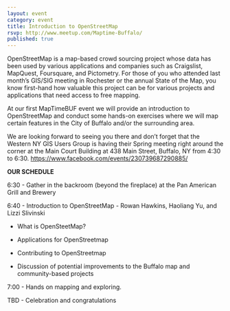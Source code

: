 ```yaml
---
layout: event
category: event
title: Introduction to OpenStreetMap
rsvp: http://www.meetup.com/Maptime-Buffalo/
published: true
---
```


OpenStreetMap is a map-based crowd sourcing project whose data has been used by various applications and companies such as Craigslist, MapQuest, Foursquare, and Pictometry. For those of you who attended last month’s GIS/SIG meeting in Rochester or the annual State of the Map, you know first-hand how valuable this project can be for various projects and applications that need access to free mapping.

At our first MapTimeBUF event we will provide an introduction to OpenStreetMap and conduct some hands-on exercises where we will map certain features in the City of Buffalo and/or the surrounding area.

We are looking forward to seeing you there and don’t forget that the Western NY
GIS Users Group is having their Spring meeting right around the corner at the
Main Court Building at 438 Main Street, Buffalo, NY from 4:30 to 6:30.
<https://www.facebook.com/events/230739687290885/>

**OUR SCHEDULE**

6:30 - Gather in the backroom (beyond the fireplace) at the Pan American Grill and Brewery

6:40 - Introduction to OpenStreetMap - Rowan Hawkins, Haoliang Yu, and Lizzi Slivinski

- What is OpenSteetMap?

- Applications for OpenStreetmap

- Contributing to OpenStreetmap

- Discussion of potential improvements to the Buffalo map and community-based projects

7:00 - Hands on mapping and exploring.

TBD - Celebration and congratulations
